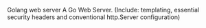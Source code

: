 Golang web server
A Go Web Server. (Include: templating, essential security headers and conventional http.Server configuration)

